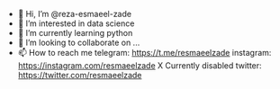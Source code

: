 - 👋 Hi, I’m @reza-esmaeel-zade
- 👀 I’m interested in data science
- 🌱 I’m currently learning python
- 💞️ I’m looking to collaborate on ...
- 📫 How to reach me 
telegram: https://t.me/resmaeelzade
instagram: https://instagram.com/resmaeelzade X Currently disabled
twitter: https://twitter.com/resmaeelzade

<!---
reza-esmaeel-zade/reza-esmaeel-zade is a ✨ special ✨ repository because its `README.md` (this file) appears on your GitHub profile.
You can click the Preview link to take a look at your changes.
--->
